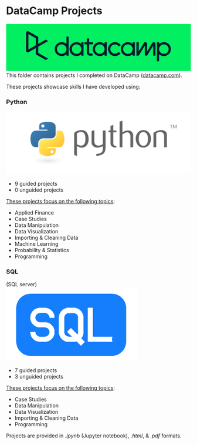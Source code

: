 # DataCamp Projects
![DataCamp Logo](../assets/datacamp.png)  
This folder contains projects I completed on DataCamp ([datacamp.com](datacamp.com)). 

These projects showcase skills I have developed using:   
   
### Python   
![Python Logo](../assets/python.png)    
- 9 guided projects   
- 0 unguided projects   
   
<ins>These projects focus on the following topics</ins>:   
- Applied Finance   
- Case Studies   
- Data Manipulation   
- Data Visualization   
- Importing & Cleaning Data   
- Machine Learning   
- Probability & Statistics   
- Programming   
   
   
### SQL   
(SQL server)   
![SQL Logo](../assets/SQL.png)   
- 7 guided projects   
- 3 unguided projects   
   
<ins>These projects focus on the following topics</ins>:   
- Case Studies   
- Data Manipulation   
- Data Visualization   
- Importing & Cleaning Data   
- Programming   
   

Projects are provided in *.ipynb* (Jupyter notebook), *.html*, & *.pdf* formats.

